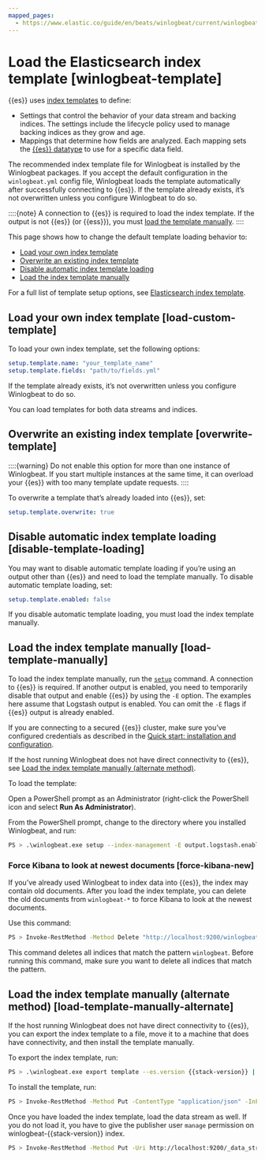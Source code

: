 ```yaml
---
mapped_pages:
  - https://www.elastic.co/guide/en/beats/winlogbeat/current/winlogbeat-template.html
---
```


# Load the Elasticsearch index template [winlogbeat-template]

{{es}} uses [index templates](docs-content://manage-data/data-store/templates.md) to define:

* Settings that control the behavior of your data stream and backing indices. The settings include the lifecycle policy used to manage backing indices as they grow and age.
* Mappings that determine how fields are analyzed. Each mapping sets the [{{es}} datatype](elasticsearch://reference/elasticsearch/mapping-reference/field-data-types.md) to use for a specific data field.

The recommended index template file for Winlogbeat is installed by the Winlogbeat packages. If you accept the default configuration in the `winlogbeat.yml` config file, Winlogbeat loads the template automatically after successfully connecting to {{es}}. If the template already exists, it’s not overwritten unless you configure Winlogbeat to do so.

::::{note}
A connection to {{es}} is required to load the index template. If the output is not {{es}} (or {{ess}}), you must [load the template manually](#load-template-manually).
::::


This page shows how to change the default template loading behavior to:

* [Load your own index template](#load-custom-template)
* [Overwrite an existing index template](#overwrite-template)
* [Disable automatic index template loading](#disable-template-loading)
* [Load the index template manually](#load-template-manually)

For a full list of template setup options, see [Elasticsearch index template](/reference/winlogbeat/configuration-template.md).


## Load your own index template [load-custom-template]

To load your own index template, set the following options:

```yaml
setup.template.name: "your_template_name"
setup.template.fields: "path/to/fields.yml"
```

If the template already exists, it’s not overwritten unless you configure Winlogbeat to do so.

You can load templates for both data streams and indices.


## Overwrite an existing index template [overwrite-template]

::::{warning}
Do not enable this option for more than one instance of Winlogbeat. If you start multiple instances at the same time, it can overload your {{es}} with too many template update requests.
::::


To overwrite a template that’s already loaded into {{es}}, set:

```yaml
setup.template.overwrite: true
```


## Disable automatic index template loading [disable-template-loading]

You may want to disable automatic template loading if you’re using an output other than {{es}} and need to load the template manually. To disable automatic template loading, set:

```yaml
setup.template.enabled: false
```

If you disable automatic template loading, you must load the index template manually.


## Load the index template manually [load-template-manually]

To load the index template manually, run the [`setup`](/reference/winlogbeat/command-line-options.md#setup-command) command. A connection to {{es}} is required.  If another output is enabled, you need to temporarily disable that output and enable {{es}} by using the `-E` option. The examples here assume that Logstash output is enabled. You can omit the `-E` flags if {{es}} output is already enabled.

If you are connecting to a secured {{es}} cluster, make sure you’ve configured credentials as described in the [Quick start: installation and configuration](/reference/winlogbeat/winlogbeat-installation-configuration.md).

If the host running Winlogbeat does not have direct connectivity to {{es}}, see [Load the index template manually (alternate method)](#load-template-manually-alternate).

To load the template:

Open a PowerShell prompt as an Administrator (right-click the PowerShell icon and select **Run As Administrator**).

From the PowerShell prompt, change to the directory where you installed Winlogbeat, and run:

```sh
PS > .\winlogbeat.exe setup --index-management -E output.logstash.enabled=false -E 'output.elasticsearch.hosts=["localhost:9200"]'
```


### Force Kibana to look at newest documents [force-kibana-new]

If you’ve already used Winlogbeat to index data into {{es}}, the index may contain old documents. After you load the index template, you can delete the old documents from `winlogbeat-*` to force Kibana to look at the newest documents.

Use this command:

```sh
PS > Invoke-RestMethod -Method Delete "http://localhost:9200/winlogbeat-*"
```

This command deletes all indices that match the pattern `winlogbeat`. Before running this command, make sure you want to delete all indices that match the pattern.


## Load the index template manually (alternate method) [load-template-manually-alternate]

If the host running Winlogbeat does not have direct connectivity to {{es}}, you can export the index template to a file, move it to a machine that does have connectivity, and then install the template manually.

To export the index template, run:

```sh subs=true
PS > .\winlogbeat.exe export template --es.version {{stack-version}} | Out-File -Encoding UTF8 winlogbeat.template.json
```

To install the template, run:

```sh subs=true
PS > Invoke-RestMethod -Method Put -ContentType "application/json" -InFile winlogbeat.template.json -Uri http://localhost:9200/_index_template/winlogbeat-{{stack-version}}
```

Once you have loaded the index template, load the data stream as well. If you do not load it, you have to give the publisher user `manage` permission on winlogbeat-{{stack-version}} index.

```sh subs=true
PS > Invoke-RestMethod -Method Put -Uri http://localhost:9200/_data_stream/winlogbeat-{{stack-version}}
```

